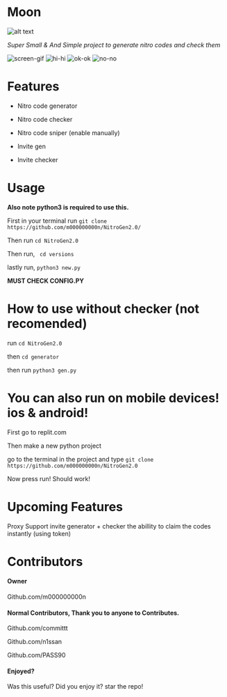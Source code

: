 # Moon
![alt text](https://github.com/m000000000n/NitroGen2.0/blob/main//?raw=true)

*Super Small & And Simple project to generate nitro codes and check them*



![screen-gif](https://img.shields.io/github/languages/code-size/m000000000n/NitroGen)  ![hi-hi](   https://img.shields.io/github/last-commit/m000000000n/NitroGen)  ![ok-ok](https://img.shields.io/github/license/m000000000n/NitroGen) ![no-no](https://img.shields.io/github/v/release/m000000000n/NitroGen?include_prereleases)








# Features
- Nitro code generator


- Nitro code checker

- Nitro code sniper (enable manually)


- Invite gen


- Invite checker


# Usage


**Also note python3 is required to use this.**

First in your terminal run `git clone https://github.com/m000000000n/NitroGen2.0/`



Then run `cd NitroGen2.0`


Then run, ` cd versions`


lastly run, `python3 new.py`


**MUST CHECK CONFIG.PY**

# How to use without checker (not recomended)

run `cd NitroGen2.0`


then `cd generator`


then run `python3 gen.py`





# You can also run on mobile devices! ios & android!



First go to replit.com


Then make a new python project


go to the terminal in the project and type `git clone https://github.com/m000000000n/NitroGen2.0`

Now press run! Should work!


# Upcoming Features

Proxy Support
invite generator + checker
the abillity to claim the codes instantly (using token)


# Contributors

#### Owner 

Github.com/m000000000n


#### Normal Contributors, Thank you to anyone to Contributes.



Github.com/committt


Github.com/n1ssan


Github.com/PASS90


#### Enjoyed?
Was this useful? Did you enjoy it? star the repo!
